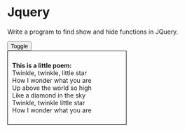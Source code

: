 # Jquery
Write a program to find show and hide functions in JQuery.
<!DOCTYPE html>    
<html>    
<head>    
<script src="http://ajax.googleapis.com/ajax/libs/jquery/1.11.2/jquery.min.js"></script>    
<script>    
$(document).ready(function(){    
    $("button").click(function(){    
        $("div.d1").toggle();    
    });    
});    
</script>    
</head>    
<body>    
<button>Toggle</button>    
<div class="d1" style="border:1px solid black;padding:10px;width:250px">    
<p><b>This is a little poem: </b><br/>      
Twinkle, twinkle, little star<br/>      
How I wonder what you are<br/>      
Up above the world so high<br/>      
Like a diamond in the sky<br/>      
Twinkle, twinkle little star<br/>      
How I wonder what you are</p>     
</div>    
</body>    
</html>
